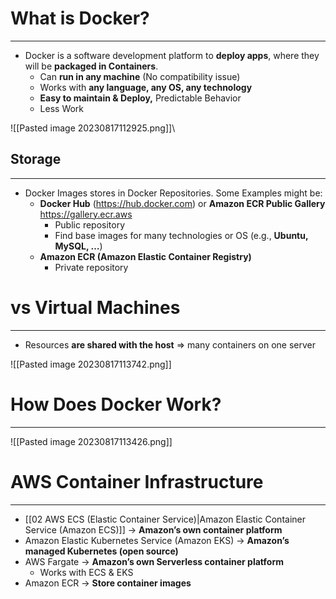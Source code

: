 # What is Docker?
---

* Docker is a software development platform to **deploy apps**, where they will be **packaged in Containers**.
	* Can **run in any machine** (No compatibility issue)
	* Works with **any language, any OS, any technology**
	* **Easy to maintain & Deploy,** Predictable Behavior
	* Less Work

![[Pasted image 20230817112925.png]]\

## Storage
---

* Docker Images stores in Docker Repositories. Some Examples might be:
	* **Docker Hub** (https://hub.docker.com) or **Amazon ECR Public Gallery** https://gallery.ecr.aws
		* Public repository 
		* Find base images for many technologies or OS (e.g., **Ubuntu, MySQL, …**)
	* **Amazon ECR (Amazon Elastic Container Registry)** 
		* Private repository

# vs Virtual Machines
---

* Resources **are shared with the host** => many containers on one server

![[Pasted image 20230817113742.png]]

# How Does Docker Work?
---

![[Pasted image 20230817113426.png]]

# AWS Container Infrastructure
---

* [[02 AWS ECS (Elastic Container Service)|Amazon Elastic Container Service (Amazon ECS)]]  -> **Amazon’s own container platform**
* Amazon Elastic Kubernetes Service (Amazon EKS) -> **Amazon’s managed Kubernetes (open source)**
* AWS Fargate -> **Amazon’s own Serverless container platform**
	* Works with ECS & EKS
* Amazon ECR -> **Store container images**
